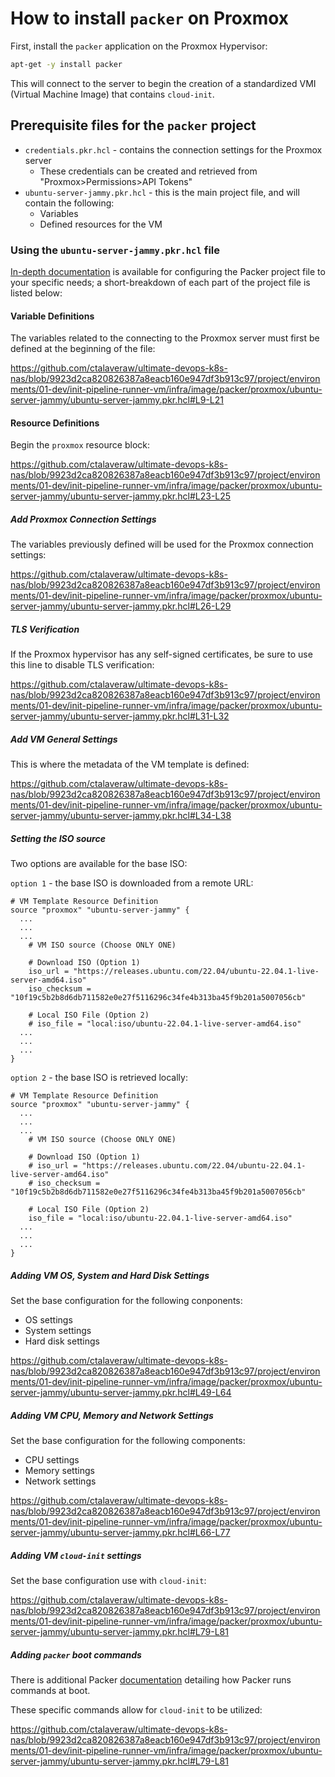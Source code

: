 # How to install `packer` on Proxmox

First, install the `packer` application on the Proxmox Hypervisor:

```bash
apt-get -y install packer
```

This will connect to the server to begin the creation of a standardized VMI (Virtual Machine Image) that contains `cloud-init`.

## Prerequisite files for the `packer` project

- `credentials.pkr.hcl` - contains the connection settings for the Proxmox server
  - These credentials can be created and retrieved from "Proxmox>Permissions>API Tokens"
- `ubuntu-server-jammy.pkr.hcl` - this is the main project file, and will contain the following:
  - Variables
  - Defined resources for the VM

### Using the `ubuntu-server-jammy.pkr.hcl` file

[In-depth documentation](v) is available for configuring the Packer project file to your specific needs; a short-breakdown of each part of the project file is listed below:

#### Variable Definitions

The variables related to the connecting to the Proxmox server must first be defined at the beginning of the file:

https://github.com/ctalaveraw/ultimate-devops-k8s-nas/blob/9923d2ca820826387a8eacb160e947df3b913c97/project/environments/01-dev/init-pipeline-runner-vm/infra/image/packer/proxmox/ubuntu-server-jammy/ubuntu-server-jammy.pkr.hcl#L9-L21

#### Resource Definitions

Begin the `proxmox` resource block:

https://github.com/ctalaveraw/ultimate-devops-k8s-nas/blob/9923d2ca820826387a8eacb160e947df3b913c97/project/environments/01-dev/init-pipeline-runner-vm/infra/image/packer/proxmox/ubuntu-server-jammy/ubuntu-server-jammy.pkr.hcl#L23-L25

##### Add Proxmox Connection Settings

The variables previously defined will be used for the Proxmox connection settings:

https://github.com/ctalaveraw/ultimate-devops-k8s-nas/blob/9923d2ca820826387a8eacb160e947df3b913c97/project/environments/01-dev/init-pipeline-runner-vm/infra/image/packer/proxmox/ubuntu-server-jammy/ubuntu-server-jammy.pkr.hcl#L26-L29

##### TLS Verification

If the Proxmox hypervisor has any self-signed  certificates, be sure to use this line to disable TLS verification:

https://github.com/ctalaveraw/ultimate-devops-k8s-nas/blob/9923d2ca820826387a8eacb160e947df3b913c97/project/environments/01-dev/init-pipeline-runner-vm/infra/image/packer/proxmox/ubuntu-server-jammy/ubuntu-server-jammy.pkr.hcl#L31-L32

##### Add VM General Settings

This is where the metadata of the VM template is defined:

https://github.com/ctalaveraw/ultimate-devops-k8s-nas/blob/9923d2ca820826387a8eacb160e947df3b913c97/project/environments/01-dev/init-pipeline-runner-vm/infra/image/packer/proxmox/ubuntu-server-jammy/ubuntu-server-jammy.pkr.hcl#L34-L38

##### Setting the ISO source

Two options are available for the base ISO:

`option 1` - the base ISO is downloaded from a remote URL:

```HCL
# VM Template Resource Definition
source "proxmox" "ubuntu-server-jammy" {
  ...
  ...
  ...
    # VM ISO source (Choose ONLY ONE)
    
    # Download ISO (Option 1)
    iso_url = "https://releases.ubuntu.com/22.04/ubuntu-22.04.1-live-server-amd64.iso"
    iso_checksum = "10f19c5b2b8d6db711582e0e27f5116296c34fe4b313ba45f9b201a5007056cb"
    
    # Local ISO File (Option 2)
    # iso_file = "local:iso/ubuntu-22.04.1-live-server-amd64.iso"
  ...
  ...
  ...
}
```

`option 2` - the base ISO is retrieved locally:

```HCL
# VM Template Resource Definition
source "proxmox" "ubuntu-server-jammy" {
  ...
  ...
  ...
    # VM ISO source (Choose ONLY ONE)
    
    # Download ISO (Option 1)
    # iso_url = "https://releases.ubuntu.com/22.04/ubuntu-22.04.1-live-server-amd64.iso"
    # iso_checksum = "10f19c5b2b8d6db711582e0e27f5116296c34fe4b313ba45f9b201a5007056cb"
    
    # Local ISO File (Option 2)
    iso_file = "local:iso/ubuntu-22.04.1-live-server-amd64.iso"
  ...
  ...
  ...
}
```

##### Adding VM OS, System and Hard Disk Settings

Set the base configuration for the following conponents:

- OS settings
- System settings
- Hard disk settings

https://github.com/ctalaveraw/ultimate-devops-k8s-nas/blob/9923d2ca820826387a8eacb160e947df3b913c97/project/environments/01-dev/init-pipeline-runner-vm/infra/image/packer/proxmox/ubuntu-server-jammy/ubuntu-server-jammy.pkr.hcl#L49-L64

##### Adding VM CPU, Memory and Network Settings

Set the base configuration for the following components:

- CPU settings
- Memory settings
- Network settings

https://github.com/ctalaveraw/ultimate-devops-k8s-nas/blob/9923d2ca820826387a8eacb160e947df3b913c97/project/environments/01-dev/init-pipeline-runner-vm/infra/image/packer/proxmox/ubuntu-server-jammy/ubuntu-server-jammy.pkr.hcl#L66-L77

##### Adding VM `cloud-init` settings

Set the base configuration use with `cloud-init`:

https://github.com/ctalaveraw/ultimate-devops-k8s-nas/blob/9923d2ca820826387a8eacb160e947df3b913c97/project/environments/01-dev/init-pipeline-runner-vm/infra/image/packer/proxmox/ubuntu-server-jammy/ubuntu-server-jammy.pkr.hcl#L79-L81

##### Adding `packer` boot commands

There is additional Packer [documentation](https://www.packer.io/plugins/builders/proxmox/iso#boot-command) detailing how Packer runs commands at boot.

These specific commands allow for `cloud-init` to be utilized:

https://github.com/ctalaveraw/ultimate-devops-k8s-nas/blob/9923d2ca820826387a8eacb160e947df3b913c97/project/environments/01-dev/init-pipeline-runner-vm/infra/image/packer/proxmox/ubuntu-server-jammy/ubuntu-server-jammy.pkr.hcl#L79-L81
